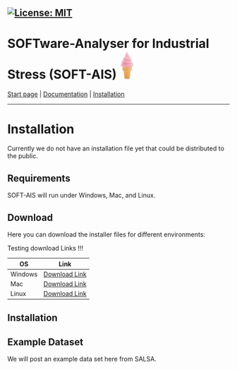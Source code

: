 [![License: MIT](https://img.shields.io/badge/License-MIT-yellow.svg)](https://opensource.org/licenses/MIT)
-------------------------
# SOFTware-Analyser for Industrial Stress (SOFT-AIS) <img src="images/EIS.jpg" alt="SOFT-AIS Logo" style="width:35px;">

[Start page](README.md) | [Documentation](documentation.md) | [Installation](download.md)

-------------------------

# Installation

Currently we do not have an installation file yet that could be distributed to the public.


## Requirements

SOFT-AIS will run under Windows, Mac, and Linux.

## Download

Here you can download the installer files for different environments:

Testing download Links !!!


| **OS**  | **Link** |
| ------------------------------ | ------------------------------------- |
| Windows| <a href="https://github.com/aapaecklar/SOFT-AIS/Linux_installer/test.zip"> Download Link </a>                         |
| Mac | <a href="https://github.com/aapaecklar/SOFT-AIS/Linux_installer/">Download Link <a>                                     |
| Linux | <a href="https://github.com/aapaecklar/SOFT-AIS/Linux_installer/test.zip"> Download Link </a> |


## Installation




## Example Dataset

We will post an example data set here from SALSA.
